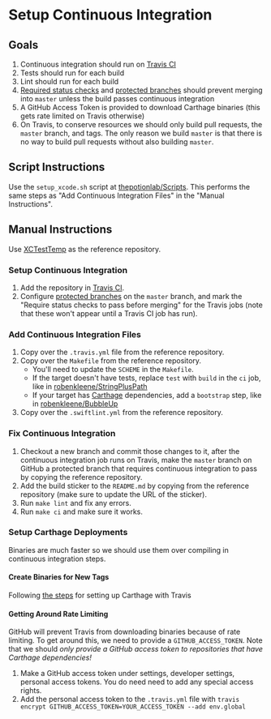 # Setup Continuous Integration

## Goals

1. Continuous integration should run on [Travis CI](https://travis-ci.org/)
2. Tests should run for each build
3. Lint should run for each build
4. [Required status checks](https://help.github.com/articles/about-required-status-checks/) and [protected branches](https://help.github.com/articles/about-protected-branches/) should prevent merging into `master` unless the build passes continuous integration
5. A GitHub Access Token is provided to download Carthage binaries (this gets rate limited on Travis otherwise)
6. On Travis, to conserve resources we should only build pull requests, the `master` branch, and tags. The only reason we build `master` is that there is no way to build pull requests without also building `master`.

## Script Instructions

Use the `setup_xcode.sh` script at [thepotionlab/Scripts](https://github.com/thepotionlab/Scripts/). This performs the same steps as "Add Continuous Integration Files" in the "Manual Instructions".

## Manual Instructions

Use [XCTestTemp](https://github.com/robenkleene/XCTestTemp/tree/master) as the reference repository.

### Setup Continuous Integration

1. Add the repository in [Travis CI](https://travis-ci.org/).
2. Configure [protected branches](https://help.github.com/articles/configuring-protected-branches/) on the `master` branch, and mark the "Require status checks to pass before merging" for the Travis jobs (note that these won't appear until a Travis CI job has run).

### Add Continuous Integration Files

1. Copy over the `.travis.yml` file from the reference repository.
2. Copy over the `Makefile` from the reference repository.
	* You'll need to update the `SCHEME` in the `Makefile`.
	* If the target doesn't have tests, replace `test` with `build` in the `ci` job, like in [robenkleene/StringPlusPath](https://github.com/robenkleene/StringPlusPath/tree/master)
	* If your target has [Carthage](https://github.com/Carthage/Carthage) dependencies, add a `bootstrap` step, like in [robenkleene/BubbleUp](https://github.com/robenkleene/BubbleUp)
3. Copy over the `.swiftlint.yml` from the reference repository.

### Fix Continuous Integration

1. Checkout a new branch and commit those changes to it, after the continuous integration job runs on Travis, make the `master` branch on GitHub a protected branch that requires continuous integration to pass by copying the reference repository.
2. Add the build sticker to the `README.md` by copying from the reference repository (make sure to update the URL of the sticker).
3. Run `make lint` and fix any errors.
4. Run `make ci` and make sure it works.

### Setup Carthage Deployments

Binaries are much faster so we should use them over compiling in continuous integration steps.

#### Create Binaries for New Tags

Following [the steps](https://github.com/Carthage/Carthage#use-travis-ci-to-upload-your-tagged-prebuilt-frameworks) for setting up Carthage with Travis

#### Getting Around Rate Limiting

GitHub will prevent Travis from downloading binaries because of rate limiting. To get around this, we need to provide a `GITHUB_ACCESS_TOKEN`. Note that we should *only provide a GitHub access token to repositories that have Carthage dependencies!*

1. Make a GitHub access token under settings, developer settings, personal access tokens. You do need need to add any special access rights.
2. Add the personal access token to the `.travis.yml` file with `travis encrypt GITHUB_ACCESS_TOKEN=YOUR_ACCESS_TOKEN --add env.global`
